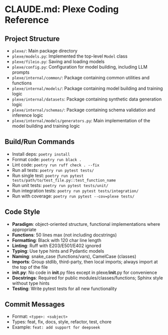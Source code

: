 # CLAUDE.md: Plexe Coding Reference

## Project Structure
- `plexe/`: Main package directory
- `plexe/models.py`: Implemented the top-level `Model` class
- `plexe/fileio.py`: Saving and loading models
- `plexe/config.py`: Configuration for model building, including LLM prompts
- `plexe/internal/common/`: Package containing common utilities and functions
- `plexe/internal/models/`: Package containing model building and training logic
- `plexe/internal/datasets`: Package containing synthetic data generation logic
- `plexe/internal/schemas/`: Package containing schema validation and inference logic
- `plexe/internal/models/generators.py`: Main implementation of the model building and training logic

## Build/Run Commands
- Install deps: `poetry install`
- Format code: `poetry run black .`
- Lint code: `poetry run ruff check . --fix`
- Run all tests: `poetry run pytest tests/`
- Run single test: `poetry run pytest tests/path/to/test_file.py::test_function_name`
- Run unit tests: `poetry run pytest tests/unit/`
- Run integration tests: `poetry run pytest tests/integration/`
- Run with coverage: `poetry run pytest --cov=plexe tests/`

## Code Style
- **Paradigm**: object-oriented structure, functional implementations where appropriate
- **Functions**: 50 lines max (not including docstrings)
- **Formatting**: Black with 120 char line length
- **Linting**: Ruff with E203/E501/E402 ignored
- **Typing**: Use type hints and Pydantic models
- **Naming**: snake_case (functions/vars), CamelCase (classes)
- **Imports**: Group stdlib, third-party, then local imports; always import at the top of the file
- **__init__.py**: No code in __init__.py files except in plexe/__init__.py for convenience
- **Docstrings**: Required for public modules/classes/functions; Sphinx style without type hints
- **Testing**: Write pytest tests for all new functionality

## Commit Messages
- Format: `<type>: <subject>`
- Types: feat, fix, docs, style, refactor, test, chore
- Example: `feat: add support for deepseek`
